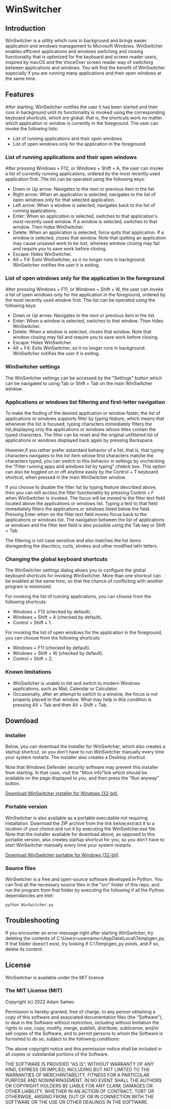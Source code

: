 # WinSwitcher
## Introduction
WinSwitcher is a utility which runs in background and brings easier application and windows management to Microsoft Windows. WinSwitcher enables efficient applications and windows switching and closing functionality that is optimized for the keyboard and screen reader users, inspired by macOS and the VoiceOver screen reader way of switching between applications and windows. You will find the benefit of WinSwitcher especially if you are running many applications and their open windows at the same time.

## Features
After starting, WinSwitcher notifies the user it has been started and then runs in background until its functionality is invoked using the corresponding keyboard shortcuts, which are global, that is, the shortcuts work no matter which application or window is currently in the foreground. The user can invoke the following lists:

* List of running applications and their open windows.
* List of open windows only for the application in the foreground.

### List of running applications and their open windows
After pressing Windows + F12, or Windows + Shift + A, the user can invoke a list of currently running applications, ordered by the most recently used application first. The list can be operated using the following keys:

* Down or Up arrow: Navigates to the next or previous item in the list.
* Right arrow: When an application is selected, navigates to the list of open windows only for that selected application.
* Left arrow: When a window is selected, navigates back to the list of running applications.
* Enter: When an application is selected, switches to that application's most recently used window. If a window is selected, switches to that window. Then hides WinSwitcher.
* Delete: When an application is selected, force quits that application. If a window is selected, closes that window. Note that quitting an application may cause unsaved work to be lost, whereas window closing may fail and require you to save work before closing.
* Escape: Hides WinSwitcher.
* Alt + F4: Exits WinSwitcher, so it no longer runs in background. WinSwitcher notifies the user it is exiting.

### List of open windows only for the application in the foreground
After pressing Windows + F11, or Windows + Shift + W, the user can invoke a list of open windows  only for the application in the foreground, ordered by the most recently used window first. The list can be operated using the following keys:

* Down or Up arrow: Navigates to the next or previous item in the list.
* Enter: When a window is selected, switches to that window. Then hides WinSwitcher.
* Delete: When a window is selected, closes that window. Note that window closing may fail and require you to save work before closing.
* Escape: Hides WinSwitcher.
* Alt + F4: Exits WinSwitcher, so it no longer runs in background. WinSwitcher notifies the user it is exiting.

### WinSwitcher settings
The WinSwitcher settings can be accessed by the "Settings" button which can be navigated to using Tab or Shift + Tab on the main WinSwitcher window.

### Applications or windows list filtering and first-letter navigation
To make the finding of the desired application or window faster, the list of applications or windows supports filter by typing feature, which means that whenever the list is focused, typing characters immediately filters the list,displaying only the applications or windows whose titles contain the typed characters. The filter can be reset and the original unfiltered list of applications or windows displayed back again by pressing Backspace.

However,if you rather prefer astandard behavior of a list, that is, that typing characters navigates to the list item whose first characters matche the characters typed, you can switch to this behavior in settings by unchecking the "Filter running apps and windows list by typing" chekck box. This option can also be toggled on or off anytime easily by the Control + T keyboard shortcut, when pressed in the main WinSwitcher window.

If you choose to disable the filter list by typing feature described above, then you can still access the filter functionality by pressing Control + F when WinSwitcher is invoked. The focus will be moved to the filter text field located above the applications or windows list. Typing a text to that field immediately filters the applications or windows listed below the field. Pressing Enter when on the filter text field moves focus back to the applications or windows list. The navigation between the list of applications or windows and the filter text field is also possible using the Tab key or Shift + Tab.

The filtering is not case sensitive and also matches the list items disregarding the diacritics, curls, strokes and other modified latin letters.

### Changing the global keyboard shortcuts
The WinSwitcher settings dialog allows you to configure the global keyboard shortcuts for invoking WinSwitcher. More than one shortcut can be enabled at the same time, so that the chance of conflicting with another program is minimized.

For invoking the list of running applications, you can choose from the following shortcuts:

* Windows + F12 (checked by default).
* Windows + Shift + A (checked by default).
* Control + Shift + 1.

For invoking the list of open windows for the application in the foreground, you can choose from the following shortcuts:

* Windows + F11 (checked by default).
* Windows + Shift + W (checked by default).
* Control + Shift + 2.

### Known limitations
* WinSwitcher is unable to list and switch to modern Windows applications, such as Mail, Calendar or Calculator.
* Occasionally, after an attempt to switch to a window, the focus is not properly placed to that window. What may help in this condition is pressing Alt + Tab and then Alt + Shift + Tab.

## Download
### Installer
Below, you can download the installer for WinSwitcher, which also creates a startup shortcut, so you don't have to run WinSwitcher manually every time your system restarts. The installer also creates a Desktop shortcut.

Note that Windows Defender security software may prevent this installer from starting. In that case, visit the "More info"link which should be available on the page displayed to you, and then press the "Run anyway" button.

[Download WinSwitcher installer for Windows (32-bit)][installer-download].

### Portable version
WinSwitcher is also available as a portable executable not requiring installation. Download the ZIP archive from the link below,extract it to a location of your choice and run it by executing the WinSwitcher.exe file. Note that the installer available for download above, as opposed to this portable version, also creates startup shortcut for you, so you don't have to start WinSwitcher manually every time your system restarts.

[Download WinSwitcher portable for Windows (32-bit)][portable-download].

### Source files
WinSwitcher is a free and open-source software developed in Python. You can find all the necessary source files in the "src" folder of this repo, and run the program from that folder by executing the following if all the Python dependancies are met:

```
python WinSwitcher.py
```

## Troubleshooting
If you encounter an error message right after starting WinSwitcher, try deleting the contents of C:\Users\<username>\AppData\Local\Temp\gen_py. If that folder doesn't exist, try looking if C:\Temp\gen_py exists, and if so, delete its content.

## License
WinSwitcher is available under the MIT licence

### The MIT License (MIT)

Copyright (c) 2022 Adam Samec

Permission is hereby granted, free of charge, to any person obtaining a copy of
this software and associated documentation files (the "Software"), to deal in
the Software without restriction, including without limitation the rights to
use, copy, modify, merge, publish, distribute, sublicense, and/or sell copies of
the Software, and to permit persons to whom the Software is furnished to do so,
subject to the following conditions:

The above copyright notice and this permission notice shall be included in all
copies or substantial portions of the Software.

THE SOFTWARE IS PROVIDED "AS IS", WITHOUT WARRANTY OF ANY KIND, EXPRESS OR
IMPLIED, INCLUDING BUT NOT LIMITED TO THE WARRANTIES OF MERCHANTABILITY, FITNESS
FOR A PARTICULAR PURPOSE AND NONINFRINGEMENT. IN NO EVENT SHALL THE AUTHORS OR
COPYRIGHT HOLDERS BE LIABLE FOR ANY CLAIM, DAMAGES OR OTHER LIABILITY, WHETHER
IN AN ACTION OF CONTRACT, TORT OR OTHERWISE, ARISING FROM, OUT OF OR IN
CONNECTION WITH THE SOFTWARE OR THE USE OR OTHER DEALINGS IN THE SOFTWARE.

[installer-download]: https://files.adamsamec.cz/apps/WinSwitcher-win32.msi
[portable-download]: https://files.adamsamec.cz/apps/WinSwitcher-win32.zip
